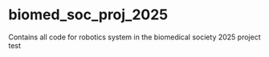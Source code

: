 # biomed_soc_proj_2025
 Contains all code for robotics system in the biomedical society 2025 project
test